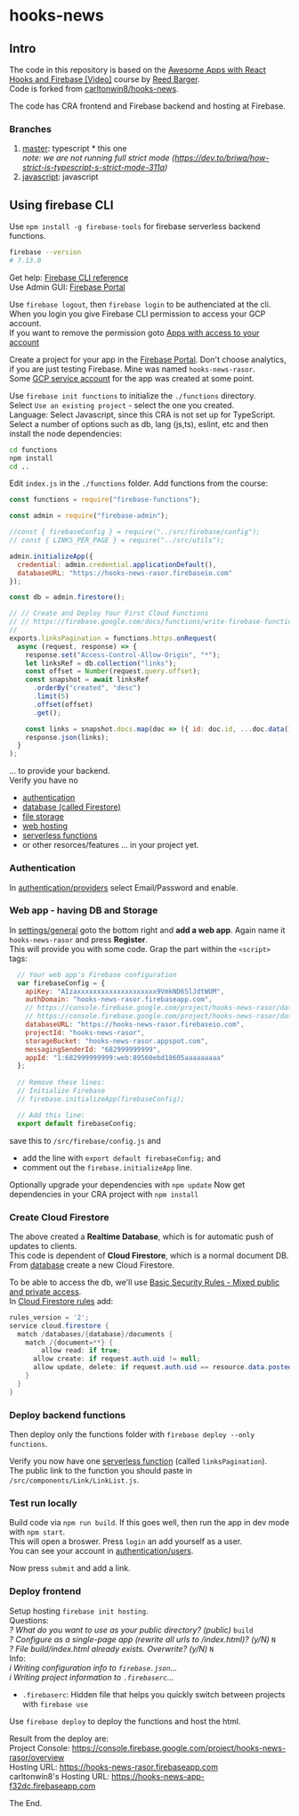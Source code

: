 # hooks-news

## Intro

The code in this repository is based on the
[Awesome Apps with React Hooks and Firebase [Video]](https://www.packtpub.com/web-development/awesome-apps-with-react-hooks-and-firebase-video)
course by [Reed Barger](https://github.com/reedbarger/hooks-news).  
Code is forked from [carltonwin8/hooks-news](https://github.com/carltonwin8/hooks-news).  

The code has CRA frontend and Firebase backend and hosting at Firebase.  

### Branches

1. [master](https://github.com/rasor/hooks-news/tree/master): typescript * this one  
_note: we are not running full strict mode (https://dev.to/briwa/how-strict-is-typescript-s-strict-mode-311a)_
1. [javascript](https://github.com/rasor/hooks-news/tree/javascript): javascript

## Using firebase CLI

Use `npm install -g firebase-tools` for firebase serverless backend functions.  
```bash
firebase --version
# 7.13.0
```
Get help: [Firebase CLI reference](https://firebase.google.com/docs/cli/?authuser=0#command_reference)  
Use Admin GUI: [Firebase Portal](https://console.firebase.google.com/?pli=1)

Use `firebase logout`, then `firebase login` to be authenciated at the cli.  
When you login you give Firebase CLI permission to access your GCP account.  
If you want to remove the permission goto [Apps with access to your account](https://myaccount.google.com/permissions?pli=1)  

Create a project for your app in the [Firebase Portal](https://console.firebase.google.com/). Don't choose analytics, if you are just testing Firebase. 
Mine was named `hooks-news-rasor`.  
Some [GCP service account](https://console.cloud.google.com/iam-admin/serviceaccounts?project=hooks-news-rasor&authuser=0) for the app was created at some point.  

Use `firebase init functions` to initialize the `./functions` directory.  
Select `Use an existing project` - select the one you created.  
Language: Select Javascript, since this CRA is not set up for TypeScript.  
Select a number of options such as db, lang (js,ts), eslint, etc and then
install the node dependencies:
```bash
cd functions
npm install
cd ..
```

Edit `index.js` in the `./functions` folder. Add functions from the course:
```js
const functions = require("firebase-functions");

const admin = require("firebase-admin");

//const { firebaseConfig } = require("../src/firebase/config");
// const { LINKS_PER_PAGE } = require("../src/utils");

admin.initializeApp({
  credential: admin.credential.applicationDefault(),
  databaseURL: "https://hooks-news-rasor.firebaseio.com"
});

const db = admin.firestore();

// // Create and Deploy Your First Cloud Functions
// // https://firebase.google.com/docs/functions/write-firebase-functions
//
exports.linksPagination = functions.https.onRequest(
  async (request, response) => {
    response.set("Access-Control-Allow-Origin", "*");
    let linksRef = db.collection("links");
    const offset = Number(request.query.offset);
    const snapshot = await linksRef
      .orderBy("created", "desc")
      .limit(5)
      .offset(offset)
      .get();

    const links = snapshot.docs.map(doc => ({ id: doc.id, ...doc.data() }));
    response.json(links);
  }
);
```
... to provide your backend.  
Verify you have no
* [authentication](https://console.firebase.google.com/project/hooks-news-rasor/authentication/users)
* [database (called Firestore)](https://console.firebase.google.com/project/hooks-news-rasor/database)
* [file storage](https://console.firebase.google.com/project/hooks-news-rasor/storage)
* [web hosting](https://console.firebase.google.com/project/hooks-news-rasor/hosting)  
* [serverless functions](https://console.firebase.google.com/project/hooks-news-rasor/functions)  
* or other resorces/features
... in your project yet.  

### Authentication

In [authentication/providers](https://console.firebase.google.com/project/hooks-news-rasor/authentication/providers) select Email/Password and enable.

### Web app - having DB and Storage

In [settings/general](https://console.firebase.google.com/project/hooks-news-rasor/settings/general/) goto the bottom right and **add a web app**. Again name it `hooks-news-rasor` and press **Register**.  
This will provide you with some code. Grap the part within the `<script>` tags:
```js
  // Your web app's Firebase configuration
  var firebaseConfig = {
    apiKey: "AIzaxxxxxxxxxxxxxxxxxxxx9VmkND65lJdtWUM",
    authDomain: "hooks-news-rasor.firebaseapp.com",
    // https://console.firebase.google.com/project/hooks-news-rasor/database/hooks-news-rasor/data
    // https://console.firebase.google.com/project/hooks-news-rasor/database/firestore/data
    databaseURL: "https://hooks-news-rasor.firebaseio.com",
    projectId: "hooks-news-rasor",
    storageBucket: "hooks-news-rasor.appspot.com",
    messagingSenderId: "682999999999",
    appId: "1:682999999999:web:89560ebd18605aaaaaaaaa"
  };
  
  // Remove these lines:
  // Initialize Firebase
  // firebase.initializeApp(firebaseConfig);

  // Add this line:
  export default firebaseConfig;
```
save this to `/src/firebase/config.js` and 
* add the line with `export default firebaseConfig;` and
* comment out the `firebase.initializeApp` line.

Optionally upgrade your dependencies with `npm update`
Now get dependencies in your CRA project with `npm install`  

### Create Cloud Firestore

The above created a **Realtime Database**, which is for automatic push of updates to clients.  
This code is dependent of **Cloud Firestore**, which is a normal document DB.
From [database](https://console.firebase.google.com/project/hooks-news-rasor/database) create a new Cloud Firestore.

To be able to access the db, we'll use [Basic Security Rules - Mixed public and private access](https://firebase.google.com/docs/rules/basics?authuser=0#mixed_public_and_private_access).  
In [Cloud Firestore rules](https://console.firebase.google.com/project/hooks-news-rasor/database/firestore/rules) add:
```java
rules_version = '2';
service cloud.firestore {
  match /databases/{database}/documents {
    match /{document=**} {
    	allow read: if true;
      allow create: if request.auth.uid != null;
      allow update, delete: if request.auth.uid == resource.data.postedBy.id;
    }
  }
}
```

### Deploy backend functions

Then deploy only the functions folder with
`firebase deploy --only functions`.

Verify you now have one [serverless function](https://console.firebase.google.com/project/hooks-news-rasor/functions) (called `linksPagination`).  
The public link to the function you should paste in `/src/components/Link/LinkList.js`.  

### Test run locally

Build code via `npm run build`. If this goes well, then run the app in dev mode with `npm start`.  
This will open a broswer. Press `login` an add yourself as a user.  
You can see your account in [authentication/users](https://console.firebase.google.com/project/hooks-news-rasor/authentication/users).  

Now press `submit` and add a link.  

### Deploy frontend

Setup hosting `firebase init hosting`.  
Questions:  
_? What do you want to use as your public directory? (public)_ `build`  
_? Configure as a single-page app (rewrite all urls to /index.html)? (y/N)_ `N`  
_? File build/index.html already exists. Overwrite? (y/N)_ `N`  
Info:  
_i  Writing configuration info to `firebase.json`..._  
_i  Writing project information to `.firebaserc`..._  

* `.firebaserc`: Hidden file that helps you quickly switch between projects with `firebase use`

Use `firebase deploy` to deploy the functions and host the html.

Result from the deploy are:  
Project Console: https://console.firebase.google.com/project/hooks-news-rasor/overview  
Hosting URL: https://hooks-news-rasor.firebaseapp.com  
carltonwin8's Hosting URL: https://hooks-news-app-f32dc.firebaseapp.com   

The End.  

